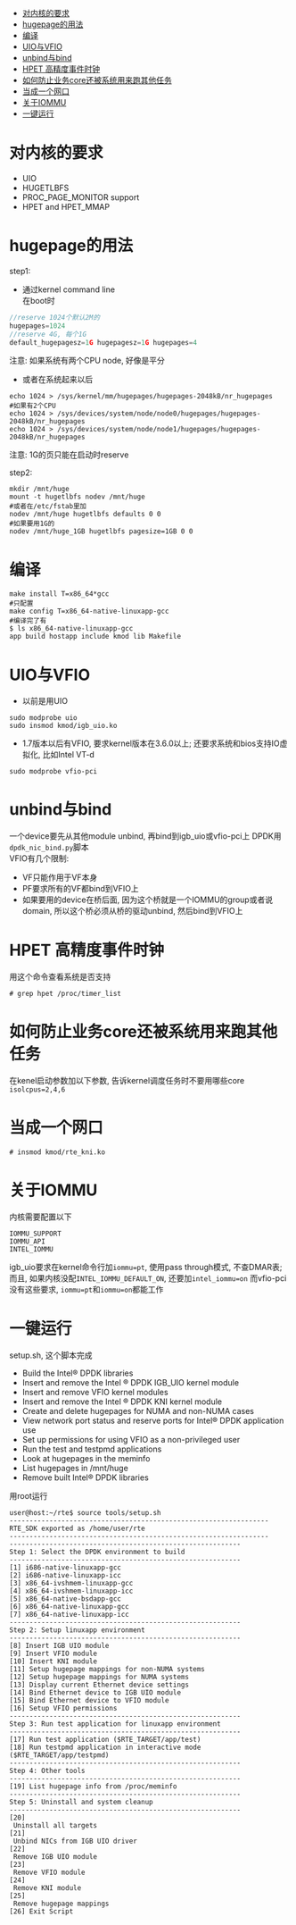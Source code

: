 - [对内核的要求](#对内核的要求)
- [hugepage的用法](#hugepage的用法)
- [编译](#编译)
- [UIO与VFIO](#uio与vfio)
- [unbind与bind](#unbind与bind)
- [HPET 高精度事件时钟](#hpet-高精度事件时钟)
- [如何防止业务core还被系统用来跑其他任务](#如何防止业务core还被系统用来跑其他任务)
- [当成一个网口](#当成一个网口)
- [关于IOMMU](#关于iommu)
- [一键运行](#一键运行)

# 对内核的要求
* UIO
* HUGETLBFS
* PROC_PAGE_MONITOR support 
* HPET and HPET_MMAP

# hugepage的用法
step1:
* 通过kernel command line  
在boot时  
```c
//reserve 1024个默认2M的
hugepages=1024
//reserve 4G, 每个1G
default_hugepagesz=1G hugepagesz=1G hugepages=4
```
注意: 如果系统有两个CPU node, 好像是平分
* 或者在系统起来以后
```shell
echo 1024 > /sys/kernel/mm/hugepages/hugepages-2048kB/nr_hugepages
#如果有2个CPU
echo 1024 > /sys/devices/system/node/node0/hugepages/hugepages-2048kB/nr_hugepages
echo 1024 > /sys/devices/system/node/node1/hugepages/hugepages-2048kB/nr_hugepages
```
注意: 1G的页只能在启动时reserve

step2:
```shell
mkdir /mnt/huge
mount -t hugetlbfs nodev /mnt/huge
#或者在/etc/fstab里加
nodev /mnt/huge hugetlbfs defaults 0 0
#如果要用1G的
nodev /mnt/huge_1GB hugetlbfs pagesize=1GB 0 0
```

# 编译
```shell
make install T=x86_64*gcc
#只配置
make config T=x86_64-native-linuxapp-gcc
#编译完了有
$ ls x86_64-native-linuxapp-gcc
app build hostapp include kmod lib Makefile
```

# UIO与VFIO
* 以前是用UIO
```
sudo modprobe uio
sudo insmod kmod/igb_uio.ko
```
* 1.7版本以后有VFIO, 要求kernel版本在3.6.0以上; 还要求系统和bios支持IO虚拟化, 比如Intel VT-d
```
sudo modprobe vfio-pci
```

# unbind与bind
一个device要先从其他module unbind, 再bind到igb_uio或vfio-pci上
DPDK用`dpdk_nic_bind.py`脚本  
VFIO有几个限制:
* VF只能作用于VF本身
* PF要求所有的VF都bind到VFIO上
* 如果要用的device在桥后面, 因为这个桥就是一个IOMMU的group或者说domain, 所以这个桥必须从桥的驱动unbind, 然后bind到VFIO上

# HPET 高精度事件时钟
用这个命令查看系统是否支持
```
# grep hpet /proc/timer_list
```

# 如何防止业务core还被系统用来跑其他任务
在kenel启动参数加以下参数, 告诉kernel调度任务时不要用哪些core
`isolcpus=2,4,6`

# 当成一个网口
```
# insmod kmod/rte_kni.ko
```

# 关于IOMMU
内核需要配置以下
```
IOMMU_SUPPORT
IOMMU_API
INTEL_IOMMU
```
igb_uio要求在kernel命令行加`iommu=pt`, 使用pass through模式, 不查DMAR表; 而且, 如果内核没配`INTEL_IOMMU_DEFAULT_ON`, 还要加`intel_iommu=on`
而vfio-pci没有这些要求, `iommu=pt`和`iommu=on`都能工作

# 一键运行
setup.sh, 这个脚本完成
* Build the Intel® DPDK libraries
* Insert and remove the Intel ® DPDK IGB_UIO kernel module
* Insert and remove VFIO kernel modules
* Insert and remove the Intel ® DPDK KNI kernel module
* Create and delete hugepages for NUMA and non-NUMA cases
* View network port status and reserve ports for Intel® DPDK application use
* Set up permissions for using VFIO as a non-privileged user
* Run the test and testpmd applications
* Look at hugepages in the meminfo
* List hugepages in /mnt/huge
* Remove built Intel® DPDK libraries

用root运行
```
user@host:~/rte$ source tools/setup.sh
-----------------------------------------------------------------
RTE_SDK exported as /home/user/rte
-----------------------------------------------------------------
----------------------------------------------------------
Step 1: Select the DPDK environment to build
----------------------------------------------------------
[1] i686-native-linuxapp-gcc
[2] i686-native-linuxapp-icc
[3] x86_64-ivshmem-linuxapp-gcc
[4] x86_64-ivshmem-linuxapp-icc
[5] x86_64-native-bsdapp-gcc
[6] x86_64-native-linuxapp-gcc
[7] x86_64-native-linuxapp-icc
----------------------------------------------------------
Step 2: Setup linuxapp environment
----------------------------------------------------------
[8] Insert IGB UIO module
[9] Insert VFIO module
[10] Insert KNI module
[11] Setup hugepage mappings for non-NUMA systems
[12] Setup hugepage mappings for NUMA systems
[13] Display current Ethernet device settings
[14] Bind Ethernet device to IGB UIO module
[15] Bind Ethernet device to VFIO module
[16] Setup VFIO permissions
----------------------------------------------------------
Step 3: Run test application for linuxapp environment
----------------------------------------------------------
[17] Run test application ($RTE_TARGET/app/test)
[18] Run testpmd application in interactive mode ($RTE_TARGET/app/testpmd)
----------------------------------------------------------
Step 4: Other tools
----------------------------------------------------------
[19] List hugepage info from /proc/meminfo
----------------------------------------------------------
Step 5: Uninstall and system cleanup
----------------------------------------------------------
[20]
 Uninstall all targets
[21]
 Unbind NICs from IGB UIO driver
[22]
 Remove IGB UIO module
[23]
 Remove VFIO module
[24]
 Remove KNI module
[25]
 Remove hugepage mappings
[26] Exit Script
```